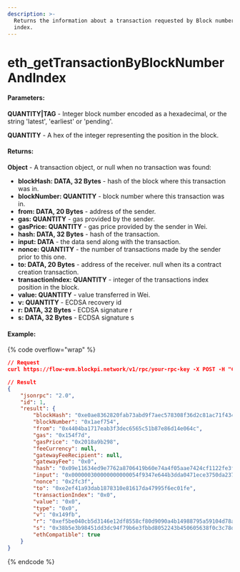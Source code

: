 ```yaml
---
description: >-
  Returns the information about a transaction requested by Block number and
  index.
---
```


# eth\_getTransactionByBlockNumberAndIndex

#### **Parameters:**

**QUANTITY|TAG** - Integer block number encoded as a hexadecimal, or the string 'latest', 'earliest' or 'pending'.

**QUANTITY** - A hex of the integer representing the position in the block.

#### **Returns:**

**Object** - A transaction object, or null when no transaction was found:

* **blockHash: DATA, 32 Bytes** - hash of the block where this transaction was in.
* **blockNumber: QUANTITY** - block number where this transaction was in.
* **from: DATA, 20 Bytes** - address of the sender.
* **gas: QUANTITY** - gas provided by the sender.
* **gasPrice: QUANTITY** - gas price provided by the sender in Wei.
* **hash: DATA, 32 Bytes** - hash of the transaction.
* **input: DATA** - the data send along with the transaction.
* **nonce: QUANTITY** - the number of transactions made by the sender prior to this one.
* **to: DATA, 20 Bytes** - address of the receiver. null when its a contract creation transaction.
* **transactionIndex: QUANTITY** - integer of the transactions index position in the block.
* **value: QUANTITY** - value transferred in Wei.
* **v: QUANTITY** - ECDSA recovery id
* **r: DATA, 32 Bytes** - ECDSA signature r
* **s: DATA, 32 Bytes** - ECDSA signature s

#### Example:

{% code overflow="wrap" %}
```json
// Request
curl https://flow-evm.blockpi.network/v1/rpc/your-rpc-key -X POST -H "Content-Type: application/json" --data '{"jsonrpc":"2.0","method":"eth_getTransactionByBlockNumberAndIndex","params":["latest", "0x0"],"id":1}'

// Result
{
    "jsonrpc": "2.0",
    "id": 1,
    "result": {
        "blockHash": "0xe0ae8362820fab73abd9f7aec578308f36d2c81ac71f434d864b43f13c5e227b",
        "blockNumber": "0x1aef754",
        "from": "0x4404ba1717eab3f3dec6565c51b87e86d14e064c",
        "gas": "0x154f7d",
        "gasPrice": "0x2018a9b298",
        "feeCurrency": null,
        "gatewayFeeRecipient": null,
        "gatewayFee": "0x0",
        "hash": "0x09e11634ed9e7762a8706419b60e74a4f05aae7424cf1122fe3f4be4f392103a",
        "input": "0x000000300000000000054f9347e644b3dda0471ece3750da237f93b8e339c536989b8978a438016cde5f5a192fbf3fd84df983aa6dc30dbd9f8fac1f00628cb3a5a206956423d158009612813b64b19dab0b000000000000000000000000000000000000000002",
        "nonce": "0x2fc3f",
        "to": "0xe2ef41a93dab1878310e81617da47995f6ec01fe",
        "transactionIndex": "0x0",
        "value": "0x0",
        "type": "0x0",
        "v": "0x149fb",
        "r": "0xef5be040cb5d3146e12df8558cf80d9090a4b14988795a59104d78a3aa1059cc",
        "s": "0x38b5e3b98451dd3dc94f79b6e3fbbd8052243b450605638f0c3c78dc75706b85",
        "ethCompatible": true
    }
}
```
{% endcode %}
